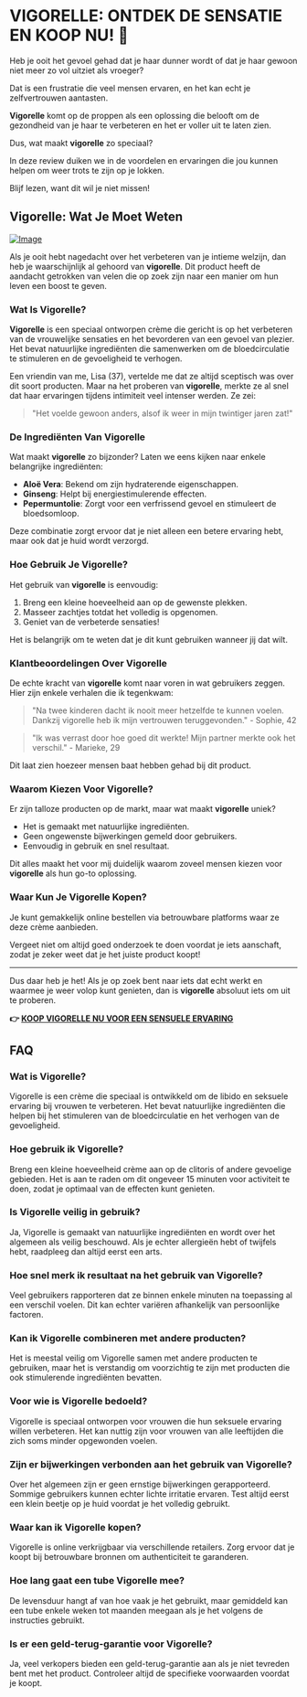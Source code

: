 # VIGORELLE: ONTDEK DE SENSATIE EN KOOP NU! 💖

Heb je ooit het gevoel gehad dat je haar dunner wordt of dat je haar gewoon niet meer zo vol uitziet als vroeger? 

Dat is een frustratie die veel mensen ervaren, en het kan echt je zelfvertrouwen aantasten. 

**Vigorelle** komt op de proppen als een oplossing die belooft om de gezondheid van je haar te verbeteren en het er voller uit te laten zien. 

Dus, wat maakt **vigorelle** zo speciaal? 

In deze review duiken we in de voordelen en ervaringen die jou kunnen helpen om weer trots te zijn op je lokken. 

Blijf lezen, want dit wil je niet missen!

## Vigorelle: Wat Je Moet Weten

[![Image](https://www2.sellhealth.com/8/vigorelle160x200_A.jpg)](https://gchaffi.com/3u1vZr8P)

Als je ooit hebt nagedacht over het verbeteren van je intieme welzijn, dan heb je waarschijnlijk al gehoord van **vigorelle**. Dit product heeft de aandacht getrokken van velen die op zoek zijn naar een manier om hun leven een boost te geven. 

### Wat Is Vigorelle?

**Vigorelle** is een speciaal ontworpen crème die gericht is op het verbeteren van de vrouwelijke sensaties en het bevorderen van een gevoel van plezier. Het bevat natuurlijke ingrediënten die samenwerken om de bloedcirculatie te stimuleren en de gevoeligheid te verhogen.

Een vriendin van me, Lisa (37), vertelde me dat ze altijd sceptisch was over dit soort producten. Maar na het proberen van **vigorelle**, merkte ze al snel dat haar ervaringen tijdens intimiteit veel intenser werden. Ze zei: 

> "Het voelde gewoon anders, alsof ik weer in mijn twintiger jaren zat!"

### De Ingrediënten Van Vigorelle

Wat maakt **vigorelle** zo bijzonder? Laten we eens kijken naar enkele belangrijke ingrediënten:

- **Aloë Vera**: Bekend om zijn hydraterende eigenschappen.
- **Ginseng**: Helpt bij energiestimulerende effecten.
- **Pepermuntolie**: Zorgt voor een verfrissend gevoel en stimuleert de bloedsomloop.

Deze combinatie zorgt ervoor dat je niet alleen een betere ervaring hebt, maar ook dat je huid wordt verzorgd.

### Hoe Gebruik Je Vigorelle?

Het gebruik van **vigorelle** is eenvoudig:

1. Breng een kleine hoeveelheid aan op de gewenste plekken.
2. Masseer zachtjes totdat het volledig is opgenomen.
3. Geniet van de verbeterde sensaties!

Het is belangrijk om te weten dat je dit kunt gebruiken wanneer jij dat wilt.

### Klantbeoordelingen Over Vigorelle

De echte kracht van **vigorelle** komt naar voren in wat gebruikers zeggen. Hier zijn enkele verhalen die ik tegenkwam:

> "Na twee kinderen dacht ik nooit meer hetzelfde te kunnen voelen. Dankzij vigorelle heb ik mijn vertrouwen teruggevonden." - Sophie, 42

> "Ik was verrast door hoe goed dit werkte! Mijn partner merkte ook het verschil." - Marieke, 29

Dit laat zien hoezeer mensen baat hebben gehad bij dit product.

### Waarom Kiezen Voor Vigorelle?

Er zijn talloze producten op de markt, maar wat maakt **vigorelle** uniek? 

- Het is gemaakt met natuurlijke ingrediënten.
- Geen ongewenste bijwerkingen gemeld door gebruikers.
- Eenvoudig in gebruik en snel resultaat.

Dit alles maakt het voor mij duidelijk waarom zoveel mensen kiezen voor **vigorelle** als hun go-to oplossing.

### Waar Kun Je Vigorelle Kopen?

Je kunt gemakkelijk online bestellen via betrouwbare platforms waar ze deze crème aanbieden. 

Vergeet niet om altijd goed onderzoek te doen voordat je iets aanschaft, zodat je zeker weet dat je het juiste product koopt!

---

Dus daar heb je het! Als je op zoek bent naar iets dat echt werkt en waarmee je weer volop kunt genieten, dan is **vigorelle** absoluut iets om uit te proberen.



**👉 [KOOP VIGORELLE NU VOOR EEN SENSUELE ERVARING](https://gchaffi.com/3u1vZr8P)**

## FAQ

### Wat is Vigorelle?
Vigorelle is een crème die speciaal is ontwikkeld om de libido en seksuele ervaring bij vrouwen te verbeteren. Het bevat natuurlijke ingrediënten die helpen bij het stimuleren van de bloedcirculatie en het verhogen van de gevoeligheid.

### Hoe gebruik ik Vigorelle?
Breng een kleine hoeveelheid crème aan op de clitoris of andere gevoelige gebieden. Het is aan te raden om dit ongeveer 15 minuten voor activiteit te doen, zodat je optimaal van de effecten kunt genieten.

### Is Vigorelle veilig in gebruik?
Ja, Vigorelle is gemaakt van natuurlijke ingrediënten en wordt over het algemeen als veilig beschouwd. Als je echter allergieën hebt of twijfels hebt, raadpleeg dan altijd eerst een arts.

### Hoe snel merk ik resultaat na het gebruik van Vigorelle?
Veel gebruikers rapporteren dat ze binnen enkele minuten na toepassing al een verschil voelen. Dit kan echter variëren afhankelijk van persoonlijke factoren.

### Kan ik Vigorelle combineren met andere producten?
Het is meestal veilig om Vigorelle samen met andere producten te gebruiken, maar het is verstandig om voorzichtig te zijn met producten die ook stimulerende ingrediënten bevatten.

### Voor wie is Vigorelle bedoeld?
Vigorelle is speciaal ontworpen voor vrouwen die hun seksuele ervaring willen verbeteren. Het kan nuttig zijn voor vrouwen van alle leeftijden die zich soms minder opgewonden voelen.

### Zijn er bijwerkingen verbonden aan het gebruik van Vigorelle?
Over het algemeen zijn er geen ernstige bijwerkingen gerapporteerd. Sommige gebruikers kunnen echter lichte irritatie ervaren. Test altijd eerst een klein beetje op je huid voordat je het volledig gebruikt.

### Waar kan ik Vigorelle kopen?
Vigorelle is online verkrijgbaar via verschillende retailers. Zorg ervoor dat je koopt bij betrouwbare bronnen om authenticiteit te garanderen.

### Hoe lang gaat een tube Vigorelle mee?
De levensduur hangt af van hoe vaak je het gebruikt, maar gemiddeld kan een tube enkele weken tot maanden meegaan als je het volgens de instructies gebruikt.

### Is er een geld-terug-garantie voor Vigorelle?
Ja, veel verkopers bieden een geld-terug-garantie aan als je niet tevreden bent met het product. Controleer altijd de specifieke voorwaarden voordat je koopt.